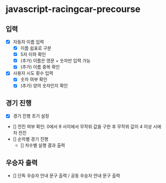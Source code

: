 # javascript-racingcar-precourse

## 입력
- [x] 자동차 이름 입력
  - [x] 이름 쉽표로 구분
  - [x] 5자 이하 확인
  - [x] (추가) 이름은 영문 + 숫자만 입력 가능
  - [x] (추가) 이름 중복 확인

- [x] 사용자 시도 횟수 입력
  - [x] 숫자 여부 확인
  - [x] (추가) 양의 숫자인지 확인

## 경기 진행
- [x] 경기 진행 초기 설정
- [] 전진 여부 확인: 0에서 9 사이에서 무작위 값을 구한 후 무작위 값이 4 이상 시에 차 전진
- [] 순차별 경기 진행
  - [] 차수별 실행 결과 출력
   
## 우승자 출력
- [] 단독 우승자 안내 문구 출력 / 공동 우승자 안내 문구 출력
